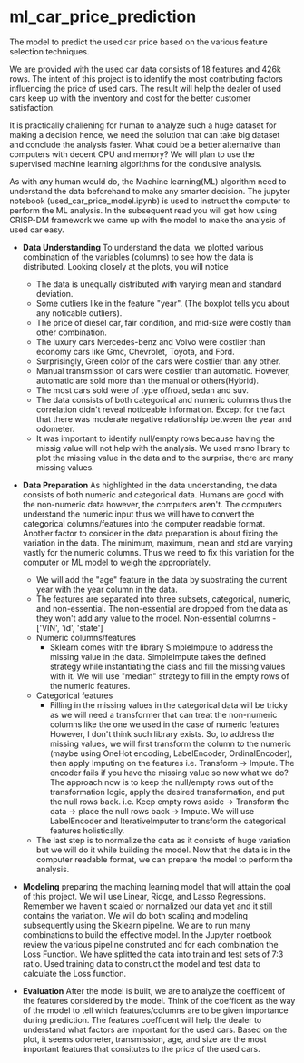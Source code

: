 # ml_car_price_prediction # 
The model to predict the used car price based on the various feature selection techniques. 

We are provided with the used car data consists of 18 features and 426k rows. The intent of this project is to identify the most contributing factors influencing the price of used cars. The result will help the dealer of used cars keep up with the inventory and cost for the better customer satisfaction. 

It is practically challening for human to analyze such a huge dataset for making a decision hence, we need the solution that can take big dataset and conclude the analysis faster. What could be a better alternative than computers with decent CPU and memory? We will plan to use the supervised machine learning algorithms for the condusive analysis.

As with any human would do, the Machine learning(ML) algorithm need to understand the data beforehand to make any smarter decision. The jupyter notebook (used_car_price_model.ipynb) is used to instruct the computer to perform the ML analysis. In the subsequent read you will get how using CRISP-DM framework we came up with the model to make the analysis of used car easy.

* **Data Understanding**
To understand the data, we plotted various combination of the variables (columns) to see how the data is distributed. Looking closely at the plots, you will notice 

    * The data is unequally distributed with varying mean and standard deviation. 
    * Some outliers like in the feature "year". (The boxplot tells you about any noticable outliers). 
    * The price of diesel car, fair condition, and mid-size were costly than other combination. 
    * The luxury cars Mercedes-benz and Volvo were costlier than economy cars like Gmc, Chevrolet, Toyota, and Ford. 
    * Surprisingly, Green color of the cars were costlier than any other. 
    * Manual transmission of cars were costlier than automatic. However, automatic are sold more than the manual or others(Hybrid). 
    * The most cars sold were of type offroad, sedan and suv. 
    * The data consists of both categorical and numeric columns thus the correlation didn't reveal noticeable information. Except for the fact that there was moderate negative relationship between the year and odometer. 
    * It was important to identify null/empty rows because having the missig value will not help with the analysis. We used msno library to plot the missing value in the data and to the surprise, there are many missing values. 

* **Data Preparation**
As highlighted in the data understanding, the data consists of both numeric and categorical data. Humans are good with the non-numeric data however, the computers aren't. The computers understand the numeric input thus we will have to convert the categorical columns/features into the computer readable format. 
Another factor to consider in the data preparation is about fixing the variation in the data. The minimum, maximum, mean and std are varying vastly for the numeric columns. Thus we need to fix this variation for the computer or ML model to weigh the appropriately. 

    * We will add the "age" feature in the data by substrating the current year with the year column in the data. 
    * The features are separated into three subsets, categorical, numeric, and non-essential. The non-essential are dropped from the data as they won't add any value to the model. Non-essential columns - ['VIN', 'id', 'state']
    * Numeric columns/features 
        * Sklearn comes with the library SimpleImpute to address the missing value in the data. SimpleImpute takes the defined strategy while instantiating the class and fill the missing values with it. We will use "median" strategy to fill in the empty rows of the numeric features. 
    * Categorical features 
        * Filling in the missing values in the categorical data will be tricky as we will need a transformer that can treat the non-numeric columns like the one we used in the case of numeric features However, I don't think such library exists. So, to address the missing values, we will first transform the column to the numeric (maybe using OneHot encoding, LabelEncoder, OrdinalEncoder), then apply Imputing on the features i.e. Transform -> Impute. 
        The encoder fails if you have the missing value so now what we do? The approach now is to keep the null/empty rows out of the transformation logic, apply the desired transformation, and put the null rows back. i.e. Keep empty rows aside -> Transform the data -> place the null rows back -> Impute. We will use LabelEncoder and IterativeImputer to transform the categorical features holistically. 
    * The last step is to normalize the data as it consists of huge variation but we will do it while building the model. 
Now that the data is in the computer readable format, we can prepare the model to perform the analysis. 

* **Modeling** preparing the maching learning model that will attain the goal of this project. 
We will use Linear, Ridge, and Lasso Regressions. Remember we haven't scaled or normalized our data yet and it still contains the variation. We will do both scaling and modeling subsequently using the Sklearn pipeline. We are to run many combinations to build the effective model. In the Jupyter noetbook review the various pipeline construted and for each combination the Loss Function. We have splitted the data into train and test sets of 7:3 ratio. Used training data to construct the model and test data to calculate the Loss function. 

* **Evaluation** 
After the model is built, we are to analyze the coefficent of the features considered by the model. Think of the coefficent as the way of the model to tell which features/columns are to be given importance during prediction. The features coefficent will help the dealer to understand what factors are important for the used cars. 
Based on the plot, it seems odometer, transmission, age, and size are the most important features that consitutes to the price of the used cars. 




  


